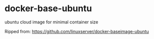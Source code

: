 # docker-base-ubuntu
ubuntu cloud image for minimal container size

Ripped from: https://github.com/linuxserver/docker-baseimage-ubuntu

